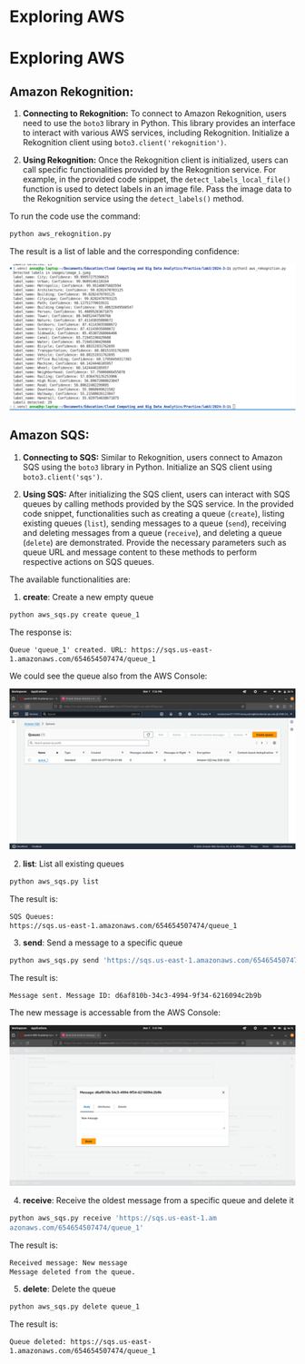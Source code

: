 # Exploring AWS

# Exploring AWS

## Amazon Rekognition:
1. **Connecting to Rekognition:** To connect to Amazon Rekognition, users need to use the `boto3` library in Python. This library provides an interface to interact with various AWS services, including Rekognition. Initialize a Rekognition client using `boto3.client('rekognition')`.

2. **Using Rekognition:** Once the Rekognition client is initialized, users can call specific functionalities provided by the Rekognition service. For example, in the provided code snippet, the `detect_labels_local_file()` function is used to detect labels in an image file. Pass the image data to the Rekognition service using the `detect_labels()` method.

To run the code use the command:

```bash
python aws_rekognition.py 
```

The result is  a list of lable and the corresponding confidence:

![Uploading](images/labels.png)

## Amazon SQS:
1. **Connecting to SQS:** Similar to Rekognition, users connect to Amazon SQS using the `boto3` library in Python. Initialize an SQS client using `boto3.client('sqs')`.

2. **Using SQS:** After initializing the SQS client, users can interact with SQS queues by calling methods provided by the SQS service. In the provided code snippet, functionalities such as creating a queue (`create`), listing existing queues (`list`), sending messages to a queue (`send`), receiving and deleting messages from a queue (`receive`), and deleting a queue (`delete`) are demonstrated. Provide the necessary parameters such as queue URL and message content to these methods to perform respective actions on SQS queues.

The available functionalities are:

1. **create**: Create a new empty queue


```bash
python aws_sqs.py create queue_1
``` 
The response is: 

```
Queue 'queue_1' created. URL: https://sqs.us-east-1.amazonaws.com/654654507474/queue_1
```

We could see the queue also from the AWS Console:

![Uploading](images/create_queue.png)



2. **list**: List all existing queues

```bash
python aws_sqs.py list
```

The result is:

```
SQS Queues:
https://sqs.us-east-1.amazonaws.com/654654507474/queue_1
```

3. **send**: Send a message to a specific queue

```bash
python aws_sqs.py send 'https://sqs.us-east-1.amazonaws.com/654654507474/queue_1' "New message"
```

The result is:

```
Message sent. Message ID: d6af810b-34c3-4994-9f34-6216094c2b9b
```

The new message is accessable from the AWS Console:

![Uploading](images/message.png)


4. **receive**: Receive the oldest message from a specific queue and delete it

```bash
python aws_sqs.py receive 'https://sqs.us-east-1.am
azonaws.com/654654507474/queue_1' 
```

The result is:

```
Received message: New message
Message deleted from the queue.
```
5. **delete**: Delete the queue

```bash
python aws_sqs.py delete queue_1
```

The result is:

```
Queue deleted: https://sqs.us-east-1.amazonaws.com/654654507474/queue_1
```
